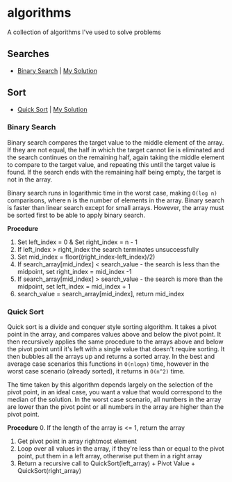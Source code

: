 # algorithms
A collection of algorithms I've used to solve problems

## Searches
* [Binary Search](#binary-search) | [My Solution](/src/binary_search.py)

## Sort
* [Quick Sort](#quick-sort) | [My Solution](/src/quick_sort.py)

### Binary Search
Binary search compares the target value to the middle element of the array. If they are not equal, the half in which the target cannot lie is eliminated and the search continues on the remaining half, again taking the middle element to compare to the target value, and repeating this until the target value is found. If the search ends with the remaining half being empty, the target is not in the array.  

Binary search runs in logarithmic time in the worst case, making `O(log n)` comparisons, where n is the number of elements in the array. Binary search is faster than linear search except for small arrays. However, the array must be sorted first to be able to apply binary search.

**Procedure**
1. Set left_index = 0 & Set right_index = n - 1
2. If left_index > right_index the search terminates unsuccessfully
3. Set mid_index = floor((right_index-left_index)/2)
4. If search_array[mid_index] < search_value - the search is less than the midpoint, set right_index = mid_index -1
5. If search_array[mid_index] > search_value - the search is more than the midpoint, set left_index = mid_index + 1
6. search_value = search_array[mid_index], return mid_index

### Quick Sort
Quick sort is a divide and conquer style sorting algorithm. It takes a pivot point in the array, and compares values above and below the pivot point. It then recursively applies the same procedure to the arrays above and below the pivot point until it's left with a single value that doesn't require sorting. It then bubbles all the arrays up and returns a sorted array. In the best and average case scenarios this functions in `O(nlogn)` time, however in the worst case scenario (already sorted), it returns in `O(n^2)` time.

The time taken by this algorithm depends largely on the selection of the pivot point, in an ideal case, you want a value that would correspond to the median of the solution. In the worst case scenario, all numbers in the array are lower than the pivot point or all numbers in the array are higher than the pivot point.

**Procedure**
0. If the length of the array is <= 1, return the array
1. Get pivot point in array rightmost element
2. Loop over all values in the array, if they're less than or equal to the pivot point, put them in a left array, otherwise put them in a right array
3. Return a recursive call to QuickSort(left_array) + Pivot Value + QuickSort(right_array)